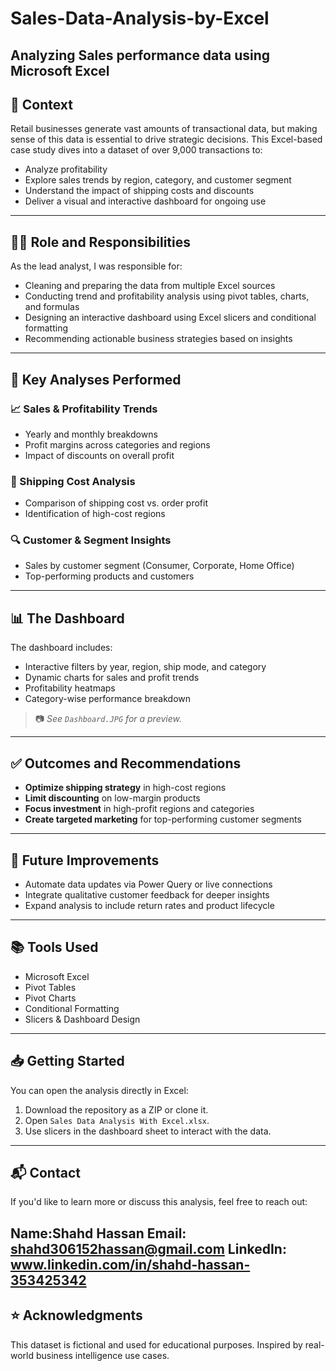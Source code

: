 # Sales-Data-Analysis-by-Excel
Analyzing Sales performance data using Microsoft Excel
---

## 📌 Context

Retail businesses generate vast amounts of transactional data, but making sense of this data is essential to drive strategic decisions. This Excel-based case study dives into a dataset of over 9,000 transactions to:

- Analyze profitability
- Explore sales trends by region, category, and customer segment
- Understand the impact of shipping costs and discounts
- Deliver a visual and interactive dashboard for ongoing use

---

## 🧑‍💼 Role and Responsibilities

As the lead analyst, I was responsible for:

- Cleaning and preparing the data from multiple Excel sources
- Conducting trend and profitability analysis using pivot tables, charts, and formulas
- Designing an interactive dashboard using Excel slicers and conditional formatting
- Recommending actionable business strategies based on insights

---

## 🧪 Key Analyses Performed

### 📈 Sales & Profitability Trends
- Yearly and monthly breakdowns
- Profit margins across categories and regions
- Impact of discounts on overall profit

### 🚚 Shipping Cost Analysis
- Comparison of shipping cost vs. order profit
- Identification of high-cost regions

### 🔍 Customer & Segment Insights
- Sales by customer segment (Consumer, Corporate, Home Office)
- Top-performing products and customers

---

## 📊 The Dashboard

The dashboard includes:
- Interactive filters by year, region, ship mode, and category
- Dynamic charts for sales and profit trends
- Profitability heatmaps
- Category-wise performance breakdown

> 📷 *See `Dashboard.JPG` for a preview.*

---

## ✅ Outcomes and Recommendations

- **Optimize shipping strategy** in high-cost regions
- **Limit discounting** on low-margin products
- **Focus investment** in high-profit regions and categories
- **Create targeted marketing** for top-performing customer segments

---

## 🔄 Future Improvements

- Automate data updates via Power Query or live connections
- Integrate qualitative customer feedback for deeper insights
- Expand analysis to include return rates and product lifecycle

---

## 📚 Tools Used

- Microsoft Excel
- Pivot Tables
- Pivot Charts
- Conditional Formatting
- Slicers & Dashboard Design

---

## 📥 Getting Started

You can open the analysis directly in Excel:

1. Download the repository as a ZIP or clone it.
2. Open `Sales Data Analysis With Excel.xlsx`.
3. Use slicers in the dashboard sheet to interact with the data.

---

## 📬 Contact

If you'd like to learn more or discuss this analysis, feel free to reach out:

**Name**:Shahd Hassan
**Email**: shahd306152hassan@gmail.com
**LinkedIn**: www.linkedin.com/in/shahd-hassan-353425342
---

## ⭐ Acknowledgments

This dataset is fictional and used for educational purposes. Inspired by real-world business intelligence use cases.
